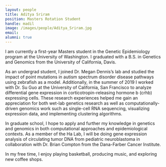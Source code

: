 ```yaml
---
layout: people
title: Aditya Sriram
position: Masters Rotation Student
handle: madil
image: /images/people/Aditya_Sriram.jpg
email: 
alumni: true
---
```


I am currently a first-year Masters student in the Genetic Epidemiology program at the University of Washington. I graduated with a B.S. in Genetics and Genomics from the University of California, Davis. 
 
As an undergrad student, I joined Dr. Megan Dennis’s lab and studied the impact of point mutations in autism spectrum disorder disease pathways using zebrafish as a model. Additionally, in the summer of 2019 I worked with Dr. Su Guo at the University of California, San Francisco to analyze differential gene expression in corticotropin-releasing hormone b (crhb) expressing cells. These research experiences helped me gain an appreciation for both wet-lab genetics research as well as computationally-driven genomics work such as single-cell RNA sequencing, visualizing expression data, and implementing clustering algorithms.
 
In graduate school, I hope to apply and further my knowledge in genetics and genomics in both computational approaches and epidemiological contexts. As a member of the Ha Lab, I will be doing gene expression analysis of circulating tumor DNA from pediatric neuroblastoma in collaboration with Dr. Brian Compton from the Dana-Farber Cancer Institute. 
 
In my free time, I enjoy playing basketball, producing music, and exploring new coffee shops.
